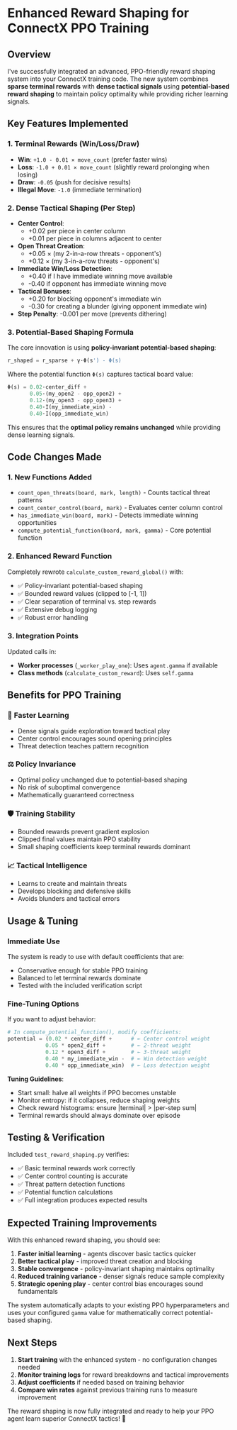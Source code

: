 # Enhanced Reward Shaping for ConnectX PPO Training

## Overview

I've successfully integrated an advanced, PPO-friendly reward shaping system into your ConnectX training code. The new system combines **sparse terminal rewards** with **dense tactical signals** using **potential-based reward shaping** to maintain policy optimality while providing richer learning signals.

## Key Features Implemented

### 1. **Terminal Rewards (Win/Loss/Draw)**
- **Win**: `+1.0 - 0.01 × move_count` (prefer faster wins)
- **Loss**: `-1.0 + 0.01 × move_count` (slightly reward prolonging when losing)  
- **Draw**: `-0.05` (push for decisive results)
- **Illegal Move**: `-1.0` (immediate termination)

### 2. **Dense Tactical Shaping (Per Step)**
- **Center Control**: 
  - +0.02 per piece in center column
  - +0.01 per piece in columns adjacent to center
- **Open Threat Creation**:
  - +0.05 × (my 2-in-a-row threats - opponent's)
  - +0.12 × (my 3-in-a-row threats - opponent's)
- **Immediate Win/Loss Detection**:
  - +0.40 if I have immediate winning move available
  - -0.40 if opponent has immediate winning move
- **Tactical Bonuses**:
  - +0.20 for blocking opponent's immediate win
  - -0.30 for creating a blunder (giving opponent immediate win)
- **Step Penalty**: -0.001 per move (prevents dithering)

### 3. **Potential-Based Shaping Formula**

The core innovation is using **policy-invariant potential-based shaping**:

```python
r_shaped = r_sparse + γ·Φ(s') - Φ(s)
```

Where the potential function `Φ(s)` captures tactical board value:

```python
Φ(s) = 0.02·center_diff + 
       0.05·(my_open2 - opp_open2) + 
       0.12·(my_open3 - opp_open3) + 
       0.40·I(my_immediate_win) - 
       0.40·I(opp_immediate_win)
```

This ensures that the **optimal policy remains unchanged** while providing dense learning signals.

## Code Changes Made

### 1. **New Functions Added**

- `count_open_threats(board, mark, length)` - Counts tactical threat patterns
- `count_center_control(board, mark)` - Evaluates center column control
- `has_immediate_win(board, mark)` - Detects immediate winning opportunities
- `compute_potential_function(board, mark, gamma)` - Core potential function

### 2. **Enhanced Reward Function**

Completely rewrote `calculate_custom_reward_global()` with:
- ✅ Policy-invariant potential-based shaping
- ✅ Bounded reward values (clipped to [-1, 1])
- ✅ Clear separation of terminal vs. step rewards
- ✅ Extensive debug logging
- ✅ Robust error handling

### 3. **Integration Points**

Updated calls in:
- **Worker processes** (`_worker_play_one`): Uses `agent.gamma` if available
- **Class methods** (`calculate_custom_reward`): Uses `self.gamma`

## Benefits for PPO Training

### 🎯 **Faster Learning**
- Dense signals guide exploration toward tactical play
- Center control encourages sound opening principles
- Threat detection teaches pattern recognition

### ⚖️ **Policy Invariance**  
- Optimal policy unchanged due to potential-based shaping
- No risk of suboptimal convergence
- Mathematically guaranteed correctness

### 🛡️ **Training Stability**
- Bounded rewards prevent gradient explosion
- Clipped final values maintain PPO stability
- Small shaping coefficients keep terminal rewards dominant

### 📈 **Tactical Intelligence**
- Learns to create and maintain threats
- Develops blocking and defensive skills
- Avoids blunders and tactical errors

## Usage & Tuning

### **Immediate Use**
The system is ready to use with default coefficients that are:
- Conservative enough for stable PPO training
- Balanced to let terminal rewards dominate
- Tested with the included verification script

### **Fine-Tuning Options**
If you want to adjust behavior:

```python
# In compute_potential_function(), modify coefficients:
potential = (0.02 * center_diff +      # ← Center control weight
            0.05 * open2_diff +        # ← 2-threat weight  
            0.12 * open3_diff +        # ← 3-threat weight
            0.40 * my_immediate_win -  # ← Win detection weight
            0.40 * opp_immediate_win)  # ← Loss detection weight
```

**Tuning Guidelines**:
- Start small: halve all weights if PPO becomes unstable
- Monitor entropy: if it collapses, reduce shaping weights
- Check reward histograms: ensure |terminal| > |per-step sum|
- Terminal rewards should always dominate over episode

## Testing & Verification

Included `test_reward_shaping.py` verifies:
- ✅ Basic terminal rewards work correctly
- ✅ Center control counting is accurate  
- ✅ Threat pattern detection functions
- ✅ Potential function calculations
- ✅ Full integration produces expected results

## Expected Training Improvements

With this enhanced reward shaping, you should see:

1. **Faster initial learning** - agents discover basic tactics quicker
2. **Better tactical play** - improved threat creation and blocking
3. **Stable convergence** - policy-invariant shaping maintains optimality
4. **Reduced training variance** - denser signals reduce sample complexity
5. **Strategic opening play** - center control bias encourages sound fundamentals

The system automatically adapts to your existing PPO hyperparameters and uses your configured `gamma` value for mathematically correct potential-based shaping.

## Next Steps

1. **Start training** with the enhanced system - no configuration changes needed
2. **Monitor training logs** for reward breakdowns and tactical improvements  
3. **Adjust coefficients** if needed based on training behavior
4. **Compare win rates** against previous training runs to measure improvement

The reward shaping is now fully integrated and ready to help your PPO agent learn superior ConnectX tactics! 🎯
